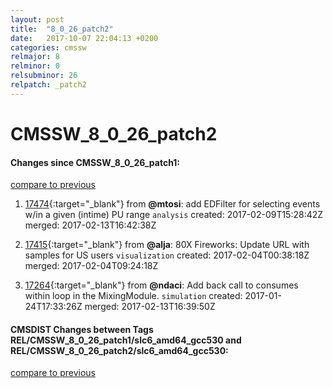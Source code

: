 ```yaml
---
layout: post
title:  "8_0_26_patch2"
date:   2017-10-07 22:04:13 +0200
categories: cmssw
relmajor: 8
relminor: 0
relsubminor: 26
relpatch: _patch2
---
```


# CMSSW_8_0_26_patch2
#### Changes since CMSSW_8_0_26_patch1:

[compare to previous](https://github.com/cms-sw/cmssw/compare/CMSSW_8_0_26_patch1...CMSSW_8_0_26_patch2)



1. [17474](http://github.com/cms-sw/cmssw/pull/17474){:target="_blank"}  from **@mtosi**: add EDFilter for selecting events w/in a given (intime) PU range `analysis`  created: 2017-02-09T15:28:42Z merged: 2017-02-13T16:42:38Z

1. [17415](http://github.com/cms-sw/cmssw/pull/17415){:target="_blank"}  from **@alja**: 80X Fireworks: Update URL with samples for US users `visualization`  created: 2017-02-04T00:38:18Z merged: 2017-02-04T09:24:18Z

1. [17264](http://github.com/cms-sw/cmssw/pull/17264){:target="_blank"}  from **@ndaci**:  Add back call to consumes within loop in the MixingModule. `simulation`  created: 2017-01-24T17:33:26Z merged: 2017-02-13T16:39:50Z

#### CMSDIST Changes between Tags REL/CMSSW_8_0_26_patch1/slc6_amd64_gcc530 and REL/CMSSW_8_0_26_patch2/slc6_amd64_gcc530:

[compare to previous](https://github.com/cms-sw/cmsdist/compare/REL/CMSSW_8_0_26_patch1/slc6_amd64_gcc530...REL/CMSSW_8_0_26_patch2/slc6_amd64_gcc530)


